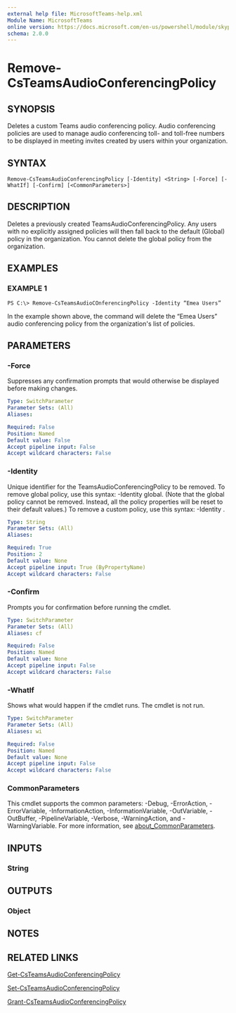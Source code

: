 ```yaml
---
external help file: MicrosoftTeams-help.xml
Module Name: MicrosoftTeams
online version: https://docs.microsoft.com/en-us/powershell/module/skype/remove-csteamsaudioconferencingpolicy
schema: 2.0.0
---
```


# Remove-CsTeamsAudioConferencingPolicy

## SYNOPSIS

Deletes a custom Teams audio conferencing policy. Audio conferencing policies are used to manage audio conferencing toll- and toll-free numbers to be displayed in meeting invites created by users within your organization.

## SYNTAX

```
Remove-CsTeamsAudioConferencingPolicy [-Identity] <String> [-Force] [-WhatIf] [-Confirm] [<CommonParameters>]
```

## DESCRIPTION
Deletes a previously created TeamsAudioConferencingPolicy. Any users with no explicitly assigned policies will then fall back to the default (Global) policy in the organization. You cannot delete the global policy from the organization.

## EXAMPLES

### EXAMPLE 1
```
PS C:\> Remove-CsTeamsAudioCOnferencingPolicy -Identity “Emea Users”
```

In the example shown above, the command will delete the “Emea Users” audio conferencing policy from the organization's list of policies.

## PARAMETERS

### -Force
Suppresses any confirmation prompts that would otherwise be displayed before making changes.

```yaml
Type: SwitchParameter
Parameter Sets: (All)
Aliases:

Required: False
Position: Named
Default value: False
Accept pipeline input: False
Accept wildcard characters: False
```

### -Identity
Unique identifier for the TeamsAudioConferencingPolicy to be removed. To remove global policy, use this syntax: -Identity global. (Note that the global policy cannot be removed. Instead, all the policy properties will be reset to their default values.) To remove a custom policy, use this syntax: -Identity <Policyname>.

```yaml
Type: String
Parameter Sets: (All)
Aliases:

Required: True
Position: 2
Default value: None
Accept pipeline input: True (ByPropertyName)
Accept wildcard characters: False
```

### -Confirm
Prompts you for confirmation before running the cmdlet.

```yaml
Type: SwitchParameter
Parameter Sets: (All)
Aliases: cf

Required: False
Position: Named
Default value: None
Accept pipeline input: False
Accept wildcard characters: False
```

### -WhatIf
Shows what would happen if the cmdlet runs.
The cmdlet is not run.

```yaml
Type: SwitchParameter
Parameter Sets: (All)
Aliases: wi

Required: False
Position: Named
Default value: None
Accept pipeline input: False
Accept wildcard characters: False
```

### CommonParameters
This cmdlet supports the common parameters: -Debug, -ErrorAction, -ErrorVariable, -InformationAction, -InformationVariable, -OutVariable, -OutBuffer, -PipelineVariable, -Verbose, -WarningAction, and -WarningVariable. For more information, see [about_CommonParameters](https://go.microsoft.com/fwlink/?LinkID=113216).

## INPUTS

### String
## OUTPUTS

### Object
## NOTES

## RELATED LINKS

[Get-CsTeamsAudioConferencingPolicy](Get-CsTeamsAudioConferencingPolicy.md)

[Set-CsTeamsAudioConferencingPolicy](Set-CsTeamsAudioConferencingPolicy.md)

[Grant-CsTeamsAudioConferencingPolicy](Grant-CsTeamsAudioConferencingPolicy.md)